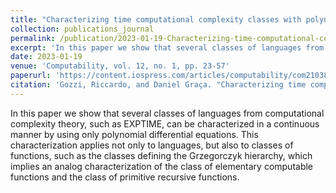 ```yaml
---
title: "Characterizing time computational complexity classes with polynomial differential equations"
collection: publications_journal
permalink: /publication/2023-01-19-Characterizing-time-computational-complexity-classes-with-polynomial differential-equations
excerpt: 'In this paper we show that several classes of languages from computational complexity theory, such as EXPTIME, can be characterized in a continuous manner by using only polynomial differential equations. This characterization applies not only to languages, but also to classes of functions, such as the classes defining the Grzegorczyk hierarchy, which implies an analog characterization of the class of elementary computable functions and the class of primitive recursive functions.'
date: 2023-01-19
venue: 'Computability, vol. 12, no. 1, pp. 23-57'
paperurl: 'https://content.iospress.com/articles/computability/com210384'
citation: 'Gozzi, Riccardo, and Daniel Graça. "Characterizing time computational complexity classes with polynomial differential equations." Computability 12.1 (2023): 23-57.'
---
```


In this paper we show that several classes of languages from computational complexity theory, such as EXPTIME, can be characterized in a continuous manner by using only polynomial differential equations. This characterization applies not only to languages, but also to classes of functions, such as the classes defining the Grzegorczyk hierarchy, which implies an analog characterization of the class of elementary computable functions and the class of primitive recursive functions.
